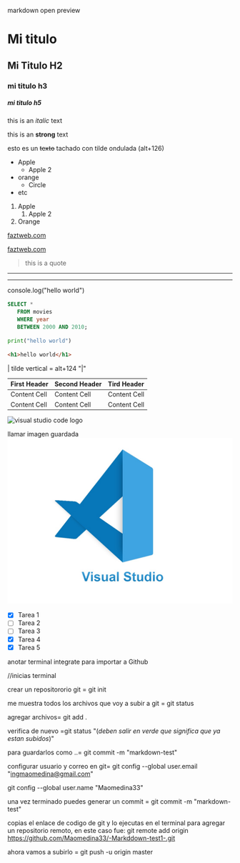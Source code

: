 
markdown open preview
<!-- HEADINGS -->

# Mi titulo
## Mi Titulo H2
### mi titulo h3
##### mi titulo h5

<!-- italic -->

this is an *italic* text

<!-- strong -->
this is an **strong** text

<!-- strikethrough -->
esto es un  ~~texto~~ tachado con tilde ondulada (alt+126)

<!-- UL -->
* Apple
   * Apple 2
* orange
    * Circle
* etc

1. Apple
    1. Apple 2
2. Orange

[faztweb.com](http://www.faztweb.com)

[faztweb.com](http://www.faztweb.com "Custom title")

> this is a quote
---
___

console.log("hello world")

```SQL
SELECT * 
   FROM movies 
   WHERE year 
   BETWEEN 2000 AND 2010;
```

```python
print("hello world")
```

```html
<h1>hello world</h1>
```
| tilde vertical = alt+124  "|"

| First Header  | Second Header | Tird Header   |         
| ------------- | ------------- | ------------- |
| Content Cell  | Content Cell  | Content Cell  |
| Content Cell  | Content Cell  | Content Cell  |

![ visual studio code logo](https://repository-images.githubusercontent.com/657248114/d3c7b91a-b285-4d1e-8429-5de1acc5f61e)

llamar imagen guardada
![ visual studio code logo](vscodelogo.png "vs code logo")

<!-- GITHUB MARKDOWN -->
* [X] Tarea 1
* [ ] Tarea 2
* [ ] Tarea 3
* [X] Tarea 4
* [X] Tarea 5

anotar terminal integrate para importar a Github

//inicias terminal

crear un repositororio git = git init

me muestra todos los archivos que voy a subir a git = git status

agregar archivos= git add .

verifica de nuevo =git status "(*deben salir en verde que significa que ya estan subidos*)"

para guardarlos como ..= git commit -m "markdown-test"

configurar usuario y correo en git= git config --global user.email "ingmaomedina@gmail.com"

git config --global user.name "Maomedina33"

una vez terminado puedes generar un commit =
git commit -m "markdown-test"

copias el enlace de codigo de git y lo ejecutas en el terminal para agregar un repositorio remoto, en este caso fue: git remote add origin https://github.com/Maomedina33/-Markddown-test1-.git

ahora vamos a subirlo = git push -u origin master


